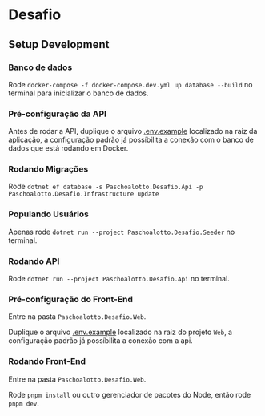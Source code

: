 # Desafio

## Setup Development

### Banco de dados

Rode `docker-compose -f docker-compose.dev.yml up database --build` no terminal para inicializar o banco de dados.

### Pré-configuração da API

Antes de rodar a API, duplique o arquivo [.env.example](.env.example) localizado na raiz da aplicação, a configuração padrão já possíbilita a conexão com o banco de dados que está rodando em Docker.

### Rodando Migrações

Rode `dotnet ef database -s Paschoalotto.Desafio.Api -p Paschoalotto.Desafio.Infrastructure update`

### Populando Usuários

Apenas rode `dotnet run --project Paschoalotto.Desafio.Seeder` no terminal.

### Rodando API

Rode `dotnet run --project Paschoalotto.Desafio.Api` no terminal.

### Pré-configuração do Front-End

Entre na pasta `Paschoalotto.Desafio.Web`.

Duplique o arquivo [.env.example](Paschoalotto.Desafio.Web/.env.example) localizado na raiz do projeto `Web`, a configuração padrão já possíbilita a conexão com a api.

### Rodando Front-End

Entre na pasta `Paschoalotto.Desafio.Web`.

Rode `pnpm install` ou outro gerenciador de pacotes do Node, então rode `pnpm dev`.
